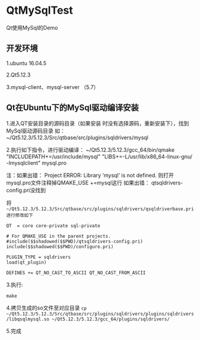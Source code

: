 # QtMySqlTest
Qt使用MySql的Demo

## 开发环境 
1.ubuntu 16.04.5

2.Qt5.12.3

3.mysql-client、mysql-server
（5.7）

## Qt在Ubuntu下的MySql驱动编译安装
1.进入QT安装目录的源码目录（如果安装 时没有选择源码，重新安装下），找到MySql驱动源码目录 
如：
~/Qt5.12.3/5.12.3/Src/qtbase/src/plugins/sqldrivers/mysql 

2.执行如下指令，进行驱动编译：
~/Qt5.12.3/5.12.3/gcc_64/bin/qmake "INCLUDEPATH+=/usr/include/mysql" "LIBS+=-L/usr/lib/x86_64-linux-gnu/ -lmysqlclient" mysql.pro

注：如果出错： 
Project ERROR: Library ‘mysql’ is not defined. 
则打开mysql.pro文件注释掉QMAKE_USE +=mysql这行 
如果出错： 
qtsqldrivers-config.pri没找到

将` ~/Qt5.12.3/5.12.3/Src/qtbase/src/plugins/sqldrivers/qsqldriverbase.pri进行修改如下`
```
QT  = core core-private sql-private

# For QMAKE_USE in the parent projects.
#include($$shadowed($$PWD)/qtsqldrivers-config.pri)
include($$shadowed($$PWD)/configure.pri)

PLUGIN_TYPE = sqldrivers
load(qt_plugin)

DEFINES += QT_NO_CAST_TO_ASCII QT_NO_CAST_FROM_ASCII
```
3.执行:

`make`

4.拷贝生成的so文件至对应目录
`cp ~/Qt5.12.3/5.12.3/Src/qtbase/src/plugins/sqldrivers/plugins/sqldrivers/libqsqlmysql.so ~/Qt5.12.3/5.12.3/gcc_64/plugins/sqldrivers/`

5.完成
